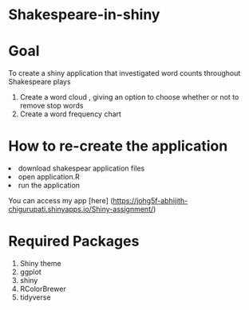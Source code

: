# Shakespeare-in-shiny

# Goal
To create a shiny application that investigated word counts throughout Shakespeare plays
<ol>
<li> Create a word cloud , giving an option to choose whether or not to remove stop words </li>
<li> Create a word frequency chart </li>
</ol>

# How to re-create the application
 <li> download shakespear application files </li>
  <li> open application.R </li>
  <li> run the application</li>
  
  
You can access my app [here] (https://johg5f-abhijith-chigurupati.shinyapps.io/Shiny-assignment/)
  
# Required Packages

<ol>
  <li> Shiny theme </li>
  <li> ggplot </li>
  <li> shiny </li>
  <li> RColorBrewer </li>
  <li> tidyverse </li>
  
